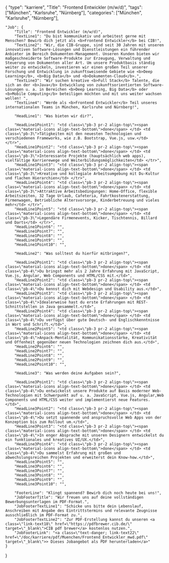 {
    "type": "karriere",
    "Title": "Frontend Entwickler (m/w/d)",
    "tags": ["München", "Karlsruhe", "Nürnberg"],
    "categories": ["München", "Karlsruhe", "Nürnberg"],

    "Job": {
        "Title": "Frontend Entwickler (m/w/d)",
        "TextLine1": "Du bist kommunikativ und arbeitest gerne mit Menschen? Bewirb dich jetzt als <b>Frontend Entwickler</b> bei CIB!",
        "TextLine2": "Wir, die CIB-Gruppe, sind seit 30 Jahren mit unseren innovativen Software-Lösungen und Dienstleistungen ein führender Anbieter im Bereich Dokumenten-Management. Unseren Kunden bieten wir maßgeschneiderte Software-Produkte zur Erzeugung, Verwaltung und Steuerung von Dokumenten aller Art. Um unsere Produktbasis ständig weiter zu entwickeln, investieren wir einen großen Teil unserer Forschung und Entwicklung in zukunftsweisende Gebiete wie <b>Deep Learning</b>, <b>Big Data</b> und <b>Dokumenten-Cloud</b>.",
        "TextLine3": "Wir suchen kreative <b>Full Stack</b> Talente, die sich an der <b>Java</b> Entwicklung von zukunftsorientierten Software-Lösungen u. a. in Bereichen <b>Deep Learning, Big Data</b> oder <b>Mobile Computing</b> beteiligen möchten und mit uns weiter wachsen wollen! ",
        "TextLine4": "Werde als <b>Frontend Entwickler</b> Teil unseres internationalen Teams in München, Karlsruhe und Nürnberg!",

        "HeadLine1": "Was bieten wir dir?",

        "HeadLine1Point1": "<td class=\"pb-3 pr-2 align-top\"><span class=\"material-icons align-text-bottom\">done</span> </td> <td class=\"pb-3\">Tätigkeiten mit den neuesten Technologien und verschiedenen Frameworks, wie z.B. Bootstrap, Vue.js, usw.</td> </tr>",
        "HeadLine1Point2": "<td class=\"pb-3 pr-2 align-top\"><span class=\"material-icons align-text-bottom\">done</span> </td> <td class=\"pb-3\">Interessante Projekte (hauptsächlich web apps), vielfältige Karrierewege und Weiterbildungsmöglichkeiten</td> </tr>",
        "HeadLine1Point3": "<td class=\"pb-3 pr-2 align-top\"><span class=\"material-icons align-text-bottom\">done</span> </td> <td class=\"pb-3\">Kreative und kollegiale Arbeitsumgebung mit Du-Kultur und flachen Hierarchien</td> </tr>",
        "HeadLine1Point4": "<td class=\"pb-3 pr-2 align-top\"><span class=\"material-icons align-text-bottom\">done</span> </td> <td class=\"pb-3\">Attraktive Arbeitsbedingungen: Home-Office, flexible Arbeitszeiten, 32 Tage Urlaub, Cafeteria, Fahrtkostenerstattung, Firmenwagen, Betriebliche Altersvorsorge, Kinderbetreuung und vieles mehr</td> </tr>",
        "HeadLine1Point5": "<td class=\"pb-3 pr-2 align-top\"><span class=\"material-icons align-text-bottom\">done</span> </td> <td class=\"pb-3\">Legendäre Firmenevents, Kicker, Tischtennis, Billard und Darts</td> </tr>",
        "HeadLine1Point6": "",
        "HeadLine1Point7": "",
        "HeadLine1Point8": "",
        "HeadLine1Point9": "",
        "HeadLine1Point10": "",

        "HeadLine2": "Was solltest du hierfür mitbringen?",

        "HeadLine2Point1": "<td class=\"pb-3 pr-2 align-top\"><span class=\"material-icons align-text-bottom\">done</span> </td> <td class=\"pb-4\">Du bringst mehr als 2 Jahre Erfahrung mit JavaScript, Vue.js, Angular, Web Components und HTML/CSS mit.</td>",
        "HeadLine2Point2": "<td class=\"pb-3 pr-2 align-top\"><span class=\"material-icons align-text-bottom\">done</span> </td> <td class=\"pb-4\">Du kennst dich mit Webdesign und Usability aus.</td>",
        "HeadLine2Point3": "<td class=\"pb-3 pr-2 align-top\"><span class=\"material-icons align-text-bottom\">done</span> </td> <td class=\"pb-4\">Idealerweise hast du erste Erfahrungen mit REST-Schnittstellen in Java gesammelt.</td>",
        "HeadLine2Point4": "<td class=\"pb-3 pr-2 align-top\"><span class=\"material-icons align-text-bottom\">done</span> </td> <td class=\"pb-4\">Du verfügst über gute Deutsch- und Englischkenntnisse in Wort und Schrift.</td>",
        "HeadLine2Point5": "<td class=\"pb-3 pr-2 align-top\"><span class=\"material-icons align-text-bottom\">done</span> </td> <td class=\"pb-4\">Anpack-Mentalität, Kommunikationsstärke, Kreativität und Offenheit gegenüber neuen Technologien zeichnen dich aus.</td>",
        "HeadLine2Point6": "",
        "HeadLine2Point7": "",
        "HeadLine2Point8": "",
        "HeadLine2Point9": "",
        "HeadLine2Point10": "",

        "HeadLine3": "Was werden deine Aufgaben sein?",

        "HeadLine3Point1": "<td class=\"pb-3 pr-2 align-top\"><span class=\"material-icons align-text-bottom\">done</span> </td> <td class=\"pb-4\">Du entwickelst unsere Produkte auf Basis moderner Web-Technologien mit Schwerpunkt auf u. a. JavaScript, Vue.js, Angular,Web Components und HTML/CSS weiter und implementierst neue Features.</td>",
        "HeadLine3Point2": "<td class=\"pb-3 pr-2 align-top\"><span class=\"material-icons align-text-bottom\">done</span> </td> <td class=\"pb-4\">Du setzt spannende und anspruchsvolle Web Apps von der Konzeption bis zum Rollout um.</td>",
        "HeadLine3Point3": "<td class=\"pb-3 pr-2 align-top\"><span class=\"material-icons align-text-bottom\">done</span> </td> <td class=\"pb-4\">In enger Absprache mit unseren Designern entwickelst du ein funktionales und kreatives UI/UX.</td>",
        "HeadLine3Point4": "<td class=\"pb-3 pr-2 align-top\"><span class=\"material-icons align-text-bottom\">done</span> </td> <td class=\"pb-4\">Du sammelst Erfahrung mit großen und abwechslungsreichen Projekten und erweiterst dein Know-how.</td>",
        "HeadLine3Point5": "",
        "HeadLine3Point6": "",
        "HeadLine3Point7": "",
        "HeadLine3Point8": "",
        "HeadLine3Point9": "",
        "HeadLine3Point10": "",

        "FooterLine": "Klingt spannend? Bewirb dich noch heute bei uns!",
        "JobFooterTitle": "Wir freuen uns auf deine vollständigen Bewerbungsunterlagen im PDF-Format.",
        "JobFooterTextLine1": "Schicke uns bitte dein Lebenslauf, Anschreiben mit Angabe des Eintrittstermins und relevante Zeugnisse ausschließlich im PDF-Format zu.",
        "JobFooterTextLine2": "Zur PDF-Erstellung kannst du unseren <a class=\"link-text18\" href=\"https://pdfbrewer.cib.de/\" target=\"_blank\">CIB pdf brewer</a> kostenlos nutzen.",
        "JobFooterLink": "<a class=\"text-danger; link-text22\" href=\"/doc/karriere/pdf/Muenchen/Frontend_Entwickler_mwd.pdf\" target=\"_blank\">> Dieses Jobangebot als PDF herunterladen</a>"
    }

}
